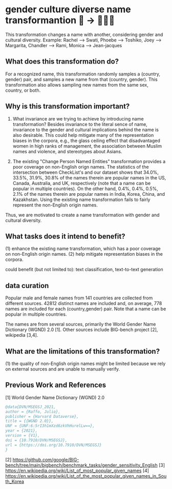 # gender culture diverse name transformantion 👨 ️→ 🐍🧔🏾
This transformation changes a name with another, considering gender and cultural diversity.
Example: Rachel --> Swati, Phoebe --> Toshiko, Joey --> Margarita, Chandler --> Rami, Monica --> Jean-jacques

## What does this transformation do?
For a recognized name, this transformation randomly samples a (country, gender) pair, and samples a new name from that (country, gender).
This transformation also allows sampling new names from the same sex, country, or both.

## Why is this transformation important?
1. What invariance are we trying to achieve by introducing name transformation? Besides invariance to the literal sence of name, invariance to the gender and cultural implications behind the name is also desirable. This could help mitigate many of the representation biases in the corpora, e.g., the glass ceiling effect that disadvantaged women in high ranks of management, the association between Muslim names and violence, and stereotypes about Asians.

2. The existing "Change Person Named Entities" transformation provides a poor coverage on non-English orign names. The statistics of the intersection between CheckList's and our dataset shows that 34.0%, 33.5%, 31.9%, 30.8% of the names therein are popular names in the US, Canada, Australia, and UK, respectively (note that a name can be popular in multiple countries). On the other hand, 0.4%, 0.4%, 0.5%, 2.1% of the names therein are popular names in India, Korea, China, and Kazakhstan. Using the existing name transformation fails to fairly represent the non-English origin names.

Thus, we are motivated to create a name transformation with gender and cultural diversity.

## What tasks does it intend to benefit?
(1) enhance the existing name transformation, which has a poor coverage on non-English origin names.
(2) help mitigate representation biases in the corpora.

could benefit (but not limited to): text classification, text-to-text generation

## data curation
Popular male and female names from 141 countries are collected from different sources.
42812 distinct names are included and, on average, 778 names are included for each (country,gender) pair.
Note that a name can be popular in multiple countries.

The names are from several sources, primarily the World Gender Name Dictionary (WGND) 2.0 [1]. Other sources include BIG-bench project [2], wikipedia [3,4].

## What are the limitations of this transformation?
(1) the quality of non-English origin names might be limited because we rely on external sources and are unable to manually verify.

## Previous Work and References
[1] World Gender Name Dictionary (WGND) 2.0 
```bibtex
@data{DVN/MSEGSJ_2021,
author = {Raffo, Julio},
publisher = {Harvard Dataverse},
title = {{WGND 2.0}},
UNF = {UNF:6:5rI3h1mXzd6zkVhHurelLw==},
year = {2021},
version = {V1},
doi = {10.7910/DVN/MSEGSJ},
url = {https://doi.org/10.7910/DVN/MSEGSJ}
}
```
[2] https://github.com/google/BIG-bench/tree/main/bigbench/benchmark_tasks/gender_sensitivity_English
[3] https://en.wikipedia.org/wiki/List_of_most_popular_given_names
[4] https://en.wikipedia.org/wiki/List_of_the_most_popular_given_names_in_South_Korea
